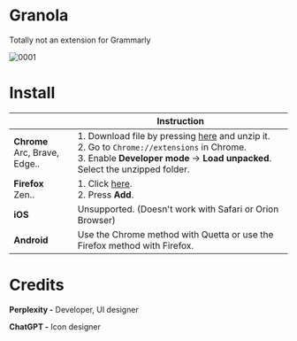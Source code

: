 # Granola
Totally not an extension for Grammarly


![0001](https://github.com/user-attachments/assets/bba19b34-90e2-4ebc-ae21-746c943e755e)



# Install

|  | Instruction |
|---|---|
| **Chrome** <br>Arc, Brave, Edge.. | 1. Download file by pressing [here](https://github.com/Dr-Sauce/Granola/releases/latest/download/Granola_Chrome.zip) and unzip it.  <br>2. Go to ```Chrome://extensions``` in Chrome.<br>3. Enable **Developer mode** → **Load unpacked**.  Select the unzipped folder. |
| **Firefox** <br>Zen.. | 1. Click [here](https://github.com/Dr-Sauce/Granola/releases/latest/download/Granola_Firefox.xpi).<br>2. Press **Add**.
| **iOS** | Unsupported. (Doesn't work with Safari or Orion Browser) |
| **Android** | Use the Chrome method with Quetta or use the Firefox method with Firefox. |

# Credits
**Perplexity -** Developer, UI designer

**ChatGPT -** Icon designer
